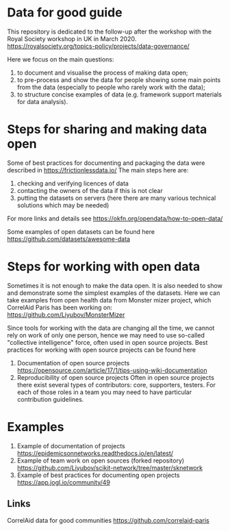 # Data for good guide
This repository is dedicated to the follow-up after the workshop with the Royal Society workshop in UK in March 2020. 
https://royalsociety.org/topics-policy/projects/data-governance/

Here we focus on the main questions:
1. to document and visualise the process of making data open;
2. to pre-process and show the data for people showing some main points from the data (especially to people who rarely work with the data);
3. to structure concise examples of data (e.g. framework support materials for data analysis).

# Steps for sharing and making data open
Some of best practices for documenting and packaging the data were described in https://frictionlessdata.io/ 
The main steps here are: 
1. checking and verifying licences of data 
2. contacting the owners of the data if this is not clear 
3. putting the datasets on servers (here there are many various technical solutions which may be needed)

For more links and details see https://okfn.org/opendata/how-to-open-data/ 

Some examples of open datasets can be found here https://github.com/datasets/awesome-data

# Steps for working with open data
Sometimes it is not enough to make the data open. It is also needed to show and demonstrate some the simplest examples of the datasets. Here we can take examples from open health data from Monster mizer project, which CorrelAid Paris has been working on: 
https://github.com/Liyubov/MonsterMizer

Since tools for working with the data are changing all the time, we cannot rely on work of only one person, hence we may need to use so-called "collective intelligence" force, often used in open source projects. 
Best practices for working with open source projects can be found here 
1. Documentation of open source projects https://opensource.com/article/17/1/tips-using-wiki-documentation
2. Reproducibility of open source projects
Often in open source projects there exist several types of contributors: 
core, supporters, testers. 
For each of those roles in a team you may need to have particular contribution guidelines. 

# Examples 
1. Example of documentation of projects https://epidemicsonnetworks.readthedocs.io/en/latest/ 
2. Example of team work on open sources (forked repository) https://github.com/Liyubov/scikit-network/tree/master/sknetwork
3. Example of best practices for documenting open projects https://app.jogl.io/community/49


## Links 
CorrelAid data for good communities https://github.com/correlaid-paris 
